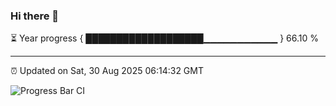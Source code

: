 ### Hi there 👋

⏳ Year progress { ███████████████████▁▁▁▁▁▁▁▁▁▁▁ } 66.10 %

---

⏰ Updated on Sat, 30 Aug 2025 06:14:32 GMT

![Progress Bar CI](https://github.com/Shyam-Makwana/GitHub-Actions-Demo/workflows/Progress%20Bar%20CI/badge.svg)
